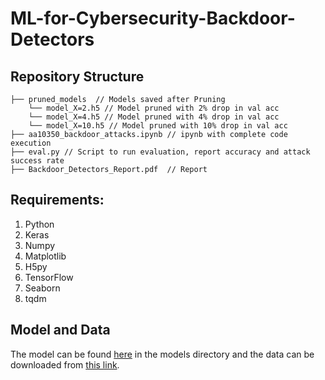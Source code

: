 # ML-for-Cybersecurity-Backdoor-Detectors

## Repository Structure
```
├── pruned_models  // Models saved after Pruning
    └── model_X=2.h5 // Model pruned with 2% drop in val acc
    └── model_X=4.h5 // Model pruned with 4% drop in val acc
    └── model_X=10.h5 // Model pruned with 10% drop in val acc
├── aa10350_backdoor_attacks.ipynb // ipynb with complete code execution
├── eval.py // Script to run evaluation, report accuracy and attack success rate
├── Backdoor_Detectors_Report.pdf  // Report
```
## Requirements:

1. Python 
2. Keras 
3. Numpy
4. Matplotlib 
5. H5py
6. TensorFlow
7. Seaborn
8. tqdm

## Model and Data

The model can be found [here](https://github.com/csaw-hackml/CSAW-HackML-2020/tree/master/lab3) in the models directory and the data can be downloaded from [this link](https://example.com/data](https://drive.google.com/drive/folders/1Rs68uH8Xqa4j6UxG53wzD0uyI8347dSq?usp=sharing)https://drive.google.com/drive/folders/1Rs68uH8Xqa4j6UxG53wzD0uyI8347dSq?usp=sharing).
